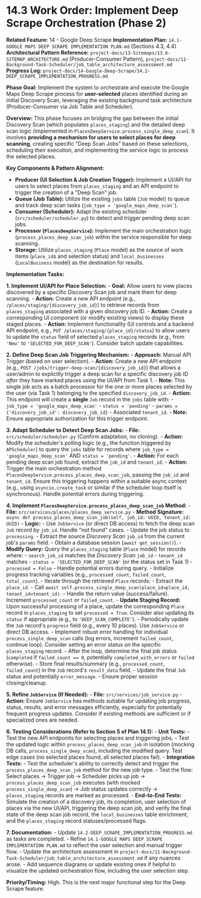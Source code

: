 # 14.3 Work Order: Implement Deep Scrape Orchestration (Phase 2)

**Related Feature:** 14 - Google Deep Scrape
**Implementation Plan:** `14.1-GOOGLE MAPS DEEP SCRAPE IMPLEMENTATION PLAN.md` (Sections 4.3, 4.4)
**Architectural Pattern Reference:** `project-docs/13-Sitemaps/13.6-SITEMAP_ARCHITECTURE.md` (Producer-Consumer Pattern), `project-docs/11-Background-Task-Scheduler/job_table_architecture_assessment.md`
**Progress Log:** `project-docs/14-Google-Deep-Scrape/14.2-DEEP_SCRAPE_IMPLEMENTATION_PROGRESS.md`

**Phase Goal:**
Implement the system to orchestrate and execute the Google Maps Deep Scrape process for **user-selected** places identified during an initial Discovery Scan, leveraging the existing background task architecture (Producer-Consumer via Job Table and Scheduler).

**Overview:**
This phase focuses on bridging the gap between the initial Discovery Scan (which populates `places_staging`) and the detailed deep scan logic (implemented in `PlacesDeepService.process_single_deep_scan`). It involves **providing a mechanism for users to select places for deep scanning**, creating specific "Deep Scan Jobs" based on these selections, scheduling their execution, and implementing the service logic to process the selected places.

**Key Components & Pattern Alignment:**

- **Producer (UI Selection & Job Creation Trigger):** Implement a UI/API for users to select places from `places_staging` and an API endpoint to trigger the creation of a "Deep Scan" job.
- **Queue (Job Table):** Utilize the existing `jobs` table (`Job` model) to queue and track deep scan tasks (`job_type = 'google_maps_deep_scan'`).
- **Consumer (Scheduler):** Adapt the existing scheduler (`src/scheduler/scheduler.py`) to detect and trigger pending deep scan jobs.
- **Processor (`PlacesDeepService`):** Implement the main orchestration logic (`process_places_deep_scan_job`) within the service responsible for deep scanning.
- **Storage:** Utilize `places_staging` (`Place` model) as the source of work items (`place_id`s and selection status) and `local_businesses` (`LocalBusiness` model) as the destination for results.

**Implementation Tasks:**

**1. Implement UI/API for Place Selection:** - **Goal:** Allow users to view places discovered by a specific Discovery Scan job and mark them for deep scanning. - **Action:** Create a new API endpoint (e.g., `/places/staging/{discovery_job_id}`) to retrieve records from `places_staging` associated with a given discovery job ID. - **Action:** Create a corresponding UI component (or modify existing views) to display these staged places. - **Action:** Implement functionality (UI controls and a backend API endpoint, e.g., `PUT /places/staging/{place_id}/status`) to allow users to update the `status` field of selected `places_staging` records (e.g., from `'New'` to `'SELECTED_FOR_DEEP_SCAN'`). Consider batch update capabilities.

**2. Define Deep Scan Job Triggering Mechanism:** - **Approach:** Manual API Trigger (based on user selection). - **Action:** Create a new API endpoint (e.g., `POST /jobs/trigger-deep-scan/{discovery_job_id}`) that allows a user/admin to explicitly trigger a deep scan for a specific discovery job ID _after_ they have marked places using the UI/API from Task 1. - **Note:** This single job acts as a batch processor for the one or more places selected by the user (via Task 1) belonging to the specified `discovery_job_id`. - **Action:** This endpoint will create a **single** `Job` record in the `jobs` table with: - `job_type = 'google_maps_deep_scan'` - `status = 'pending'` - `params = {'discovery_job_id': discovery_job_id}` - Associated `tenant_id`. - **Note:** Ensure appropriate authorization for this trigger endpoint.

**3. Adapt Scheduler to Detect Deep Scan Jobs:** - **File:** `src/scheduler/scheduler.py` (Confirm adaptation, no cloning). - **Action:** Modify the scheduler's polling logic (e.g., the function triggered by `APScheduler`) to query the `jobs` table for records where `job_type = 'google_maps_deep_scan'` AND `status = 'pending'`. - **Action:** For each pending deep scan job found, extract the `job_id` and `tenant_id`. - **Action:** Trigger the main orchestration method `PlacesDeepService.process_places_deep_scan_job`, passing the `job_id` and `tenant_id`. Ensure this triggering happens within a suitable async context (e.g., using `asyncio.create_task` or similar if the scheduler loop itself is synchronous). Handle potential errors during triggering.

**4. Implement `PlacesDeepService.process_places_deep_scan_job` Method:** - **File:** `src/services/places/places_deep_service.py` - **Method Signature:** `async def process_places_deep_scan_job(self, job_id: UUID, tenant_id: UUID)` - **Logic:** - Use `JobService` (or direct DB access) to fetch the deep scan `Job` record by `job_id`. Handle "not found" cases. - Update the job status to `processing`. - Extract the source _Discovery Scan_ `job_id` from the current job's `params` field. - Obtain a database session (`await get_session()`). - **Modify Query:** Query the `places_staging` table (`Place` model) for records where: - `search_job_id` matches the _Discovery Scan_ `job_id` - `tenant_id` matches - `status = 'SELECTED_FOR_DEEP_SCAN'` (or the status set in Task 1) - `processed = False` - Handle potential errors during query. - Initialize progress tracking variables (e.g., `processed_count`, `failed_count`, `total_count`). - Iterate through the retrieved `Place` records: - Extract the `place_id`. - Call `await self.process_single_deep_scan(place_id=place_id, tenant_id=tenant_id)`. - Handle the return value (success/failure). Increment `processed_count` or `failed_count`. - **Update Staging Record:** Upon successful processing of a place, update the corresponding `Place` record in `places_staging` to set `processed = True`. Consider also updating its `status` if appropriate (e.g., to `'DEEP_SCAN_COMPLETE'`). - Periodically update the `Job` record's `progress` field (e.g., every 10 places). Use `JobService` or direct DB access. - Implement robust error handling for individual `process_single_deep_scan` calls (log errors, increment `failed_count`, continue loop). Consider setting an error status on the specific `places_staging` record. - After the loop, determine the final job status (`completed` if `failed_count == 0`, potentially `completed_with_errors` or `failed` otherwise). - Store final results/summary (e.g., `processed_count`, `failed_count`) in the `Job` record's `result_data` field. - Update the final `Job` status and potentially `error_message`. - Ensure proper session closing/cleanup.

**5. Refine `JobService` (If Needed):** - **File:** `src/services/job_service.py` - **Action:** Ensure `JobService` has methods suitable for updating job progress, status, results, and error messages efficiently, especially for potentially frequent progress updates. Consider if existing methods are sufficient or if specialized ones are needed.

**6. Testing Considerations (Refer to Section 5 of Plan 14.1):** - **Unit Tests:** - Test the new API endpoints for selecting places and triggering jobs. - Test the updated logic within `process_places_deep_scan_job` in isolation (mocking DB calls, `process_single_deep_scan`), including the modified query. Test edge cases (no selected places found, all selected places fail). - **Integration Tests:** - Test the scheduler's ability to correctly detect and trigger the `process_places_deep_scan_job` method for the new job type. - Test the flow: Select places -> Trigger job -> Scheduler picks up job -> `process_places_deep_scan_job` executes (with mocked `process_single_deep_scan`) -> Job status updates correctly -> `places_staging` records are marked as processed. - **End-to-End Tests:** Simulate the creation of a discovery job, its completion, user selection of places via the new UI/API, triggering the deep scan job, and verify the final state of the deep scan job record, the `local_businesses` table enrichment, and the `places_staging` record statuses/processed flags.

**7. Documentation:** - Update `14.2-DEEP_SCRAPE_IMPLEMENTATION_PROGRESS.md` as tasks are completed. - Refine `14.1-GOOGLE MAPS DEEP SCRAPE IMPLEMENTATION PLAN.md` to reflect the user selection and manual trigger flow. - Update the architecture assessment in `project-docs/11-Background-Task-Scheduler/job_table_architecture_assessment.md` if any nuances arose. - Add sequence diagrams or update existing ones if helpful to visualize the updated orchestration flow, including the user selection step.

**Priority/Timing:** High. This is the next major functional step for the Deep Scrape feature.
